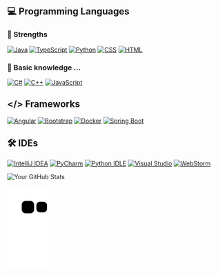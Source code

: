 ## 💻 Programming Languages
### 💪 Strengths
[![Java](https://img.shields.io/badge/Java-%23ED8B00.svg?logo=openjdk&logoColor=white)](#)
[![TypeScript](https://img.shields.io/badge/TypeScript-3178C6?logo=typescript&logoColor=fff)](#)
[![Python](https://img.shields.io/badge/Python-3776AB?logo=python&logoColor=fff)](#)
[![CSS](https://img.shields.io/badge/CSS-1572B6?logo=css3&logoColor=fff)](#)
[![HTML](https://img.shields.io/badge/HTML-%23E34F26.svg?logo=html5&logoColor=white)](#)

### 🌱 Basic knowledge ...
[![C#](https://custom-icon-badges.demolab.com/badge/C%23-%23239120.svg?logo=cshrp&logoColor=white)](#)
[![C++](https://img.shields.io/badge/C++-%2300599C.svg?logo=c%2B%2B&logoColor=white)](#)
[![JavaScript](https://img.shields.io/badge/JavaScript-F7DF1E?logo=javascript&logoColor=000)](#)


## </> Frameworks
[![Angular](https://img.shields.io/badge/Angular-%23DD0031.svg?logo=angular&logoColor=white)](#)
[![Bootstrap](https://img.shields.io/badge/Bootstrap-7952B3?logo=bootstrap&logoColor=fff)](#)
[![Docker](https://img.shields.io/badge/Docker-2496ED?logo=docker&logoColor=fff)](#)
[![Spring Boot](https://img.shields.io/badge/Spring%20Boot-6DB33F?logo=springboot&logoColor=fff)](#)

## 🛠️ IDEs
[![IntelliJ IDEA](https://img.shields.io/badge/IntelliJIDEA-000000.svg?logo=intellij-idea&logoColor=white)](#)
[![PyCharm](https://img.shields.io/badge/PyCharm-000?logo=pycharm&logoColor=fff)](#)
[![Python IDLE](https://img.shields.io/badge/Python%20IDLE-3776AB?logo=python&logoColor=fff)](#)
[![Visual Studio](https://custom-icon-badges.demolab.com/badge/Visual%20Studio-5C2D91.svg?&logo=visual-studio&logoColor=white)](#)
[![WebStorm](https://img.shields.io/badge/WebStorm-000?logo=webstorm&logoColor=fff)](#)

![Your GitHub Stats](https://github-readme-stats.vercel.app/api?username=lamaminers&show_icons=true&theme=radical)


![Snake animation](https://github.com/lamaminers/lamaminers/blob/output/github-contribution-grid-snake.svg)
